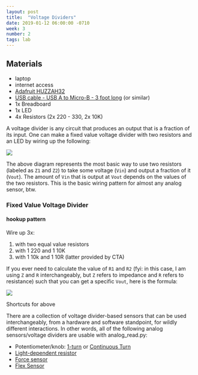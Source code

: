 ```yaml
---
layout: post
title:  "Voltage Dividers"
date: 2019-01-12 06:00:00 -0710
week: 3
number: 2
tags: lab
---
```


## Materials

* laptop
* internet access
* [Adafruit HUZZAH32](https://www.adafruit.com/product/3591)
* [USB cable - USB A to Micro-B - 3 foot long](https://www.adafruit.com/product/592) (or similar)
* 1x Breadboard
* 1x LED
* 4x Resistors (2x 220 - 330, 2x 10K)

A voltage divider is any circuit that produces an output that is a fraction of its input. One can make a fixed value voltage divider with two resistors and an LED by wiring up the following:

![]({{site.url}}/assets/voltage_divider.png)

The above diagram represents the most basic way to use two resistors (labeled as `Z1` and `Z2`) to take some voltage (`Vin`) and output a fraction of it (`Vout`). The amount of `Vin` that is output at `Vout` depends on the values of the two resistors. This is the basic wiring pattern for almost any analog sensor, btw.

### Fixed Value Voltage Divider

#### hookup pattern

Wire up 3x:
1. with two equal value resistors
2. with 1 220 and 1 10K
3. with 1 10k and 1 10R (latter provided by CTA)

If you ever need to calculate the value of `R1` and `R2` (fyi: in this case, I am using `Z` and `R` interchangeably, but `Z` refers to impedance and `R` refers to resistance) such that you can get a specific `Vout`, here is the formula:

![]({{site.url}}/assets/voltage_divider_formula2.jpg)

Shortcuts for above

There are a collection of voltage divider-based sensors that can be used interchangeably, from a hardware and software standpoint, for wildly different interactions. In other words, all of the following analog sensors/voltage dividers are usable with analog_read.py:

* Potentiometer/knob: [1-turn](https://www.digikey.com/product-detail/en/3852C-282-103AL/3852C-282-103AL-ND/1088605) or [Continuous Turn](https://www.digikey.com/product-detail/en/6639S-1-103/6639S-1-103-ND/274005)
* [Light-dependent resistor](https://www.sparkfun.com/products/9088)
* [Force sensor](https://www.sparkfun.com/products/9375)
* [Flex Sensor](https://www.sparkfun.com/products/10264)
